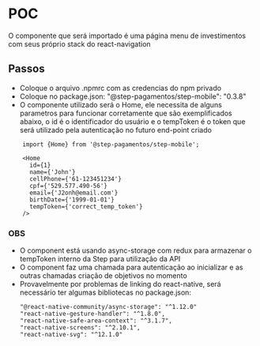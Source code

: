 # POC

O componente que será importado é uma página menu de investimentos com seus próprio stack do react-navigation

## Passos

- Coloque o arquivo .npmrc com as credencias do npm privado
- Coloque no package.json: "@step-pagamentos/step-mobile": "0.3.8"
- O componente utilizado será o Home, ele necessita de alguns parametros para funcionar corretamente que são exemplificados abaixo,
o id é o identificador do usuário e o tempToken é o token que será utilizado pela autenticação no futuro end-point criado

```{typescript jsx}
    import {Home} from '@step-pagamentos/step-mobile';

    <Home
      id={1}
      name={'John'}
      cellPhone={'61-123451234'}
      cpf={'529.577.490-56'}
      email={'J2onh@email.com'}
      birthDate={'1999-01-01'}
      tempToken={'correct_temp_token'}
    />

```

### OBS
- O component está usando async-storage com redux para armazenar o tempToken interno da Step para utilização da API
- O component faz uma chamada para autenticação ao inicializar e as outras chamadas criação de objetivos no momento
- Provavelmente por problemas de linking do react-native, será necessário ter algumas bibliotecas no package.json:
  ```
  "@react-native-community/async-storage": "^1.12.0"
  "react-native-gesture-handler": "^1.8.0",
  "react-native-safe-area-context": "^3.1.7",
  "react-native-screens": "^2.10.1",
  "react-native-svg": "^12.1.0"
  ```
